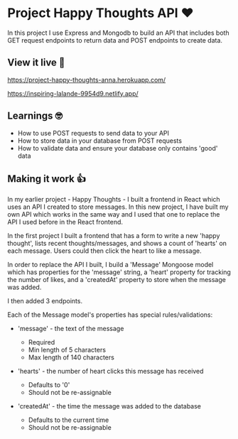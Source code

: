 # Project Happy Thoughts API ❤️

In this project I use Express and Mongodb to build an API that includes both GET request endpoints to return data and POST endpoints to create data.


## View it live 👀

https://project-happy-thoughts-anna.herokuapp.com/

https://inspiring-lalande-9954d9.netlify.app/


## Learnings 🤓

- How to use POST requests to send data to your API
- How to store data in your database from POST requests
- How to validate data and ensure your database only contains 'good' data


## Making it work 👍

In my earlier project - Happy Thoughts - I built a frontend in React which uses an API I created to store messages. In this new project, I have built my own API which works in the same way and I used that one to replace the API I used before in the React frontend.

In the first project I built a frontend that has a form to write a new 'happy thought', lists recent thoughts/messages, and shows a count of 'hearts' on each message. Users could then click the heart to like a message.

In order to replace the API I built, I build a 'Message' Mongoose model which has properties for the 'message' string, a 'heart' property for tracking the number of likes, and a 'createdAt' property to store when the message was added.

I then added 3 endpoints.

Each of the Message model's properties has special rules/validations:

- 'message' - the text of the message

    - Required
    - Min length of 5 characters
    - Max length of 140 characters
    
    
- 'hearts' - the number of heart clicks this message has received

    - Defaults to '0'
    - Should not be re-assignable

- 'createdAt' - the time the message was added to the database

    - Defaults to the current time
    - Should not be re-assignable

